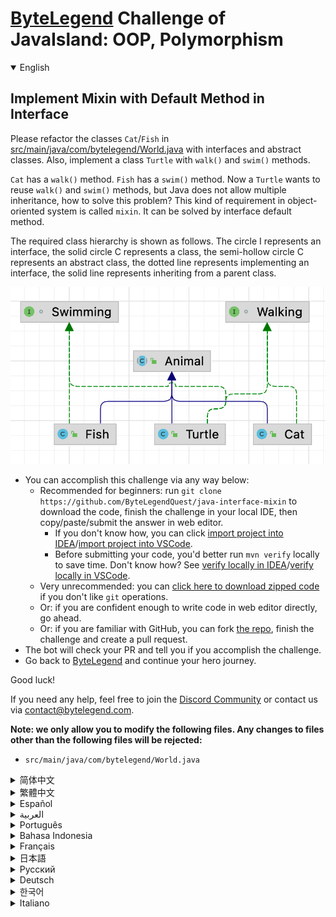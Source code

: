 # [ByteLegend](https://bytelegend.com) Challenge of JavaIsland: OOP, Polymorphism

<details open='true'>
<summary>English</summary>

## Implement Mixin with Default Method in Interface

Please refactor the classes `Cat`/`Fish` in [src/main/java/com/bytelegend/World.java](https://github.com/ByteLegendQuest/java-interface-mixin/blob/main/src/main/java/com/bytelegend/World.java) with interfaces and abstract classes.
Also, implement a class `Turtle` with `walk()` and `swim()` methods.

`Cat` has a `walk()` method. `Fish` has a `swim()` method. Now a `Turtle` wants to reuse `walk()` and `swim()` methods, but Java does not allow multiple inheritance, how to solve this problem?
This kind of requirement in object-oriented system is called `mixin`. It can be solved by interface default method.


The required class hierarchy is shown as follows.
The circle I represents an interface, the solid circle C represents a class, the semi-hollow circle C represents an abstract class,
the dotted line represents implementing an interface, the solid line represents inheriting from a parent class.

![hierarchy](https://raw.githubusercontent.com/ByteLegendQuest/java-interface-mixin/main/docs/hierarchy.png)

- You can accomplish this challenge via any way below:
  - Recommended for beginners: run `git clone https://github.com/ByteLegendQuest/java-interface-mixin` to download the code,
    finish the challenge in your local IDE, then copy/paste/submit the answer in web editor.
    - If you don't know how, you can click [import project into IDEA](https://github.com/ByteLegendQuest/java-interface-mixin/blob/main/docs/en/clone-and-import.md)/[import project into VSCode](https://github.com/ByteLegendQuest/java-interface-mixin/blob/main/docs/en/clone-and-import-vscode.md).
    - Before submitting your code, you'd better run `mvn verify` locally to save time. Don't know how? See [verify locally in IDEA](https://github.com/ByteLegendQuest/java-interface-mixin/blob/main/docs/en/run-mvn-verify-idea.md)/[verify locally in VSCode](https://github.com/ByteLegendQuest/java-interface-mixin/blob/main/docs/en/run-mvn-verify-vscode.md).
  - Very unrecommended: you can [click here to download zipped code](https://codeload.github.com/ByteLegendQuest/java-interface-mixin/zip/refs/heads/main) if you don't like `git` operations.
  - Or: if you are confident enough to write code in web editor directly, go ahead.
  - Or: if you are familiar with GitHub, you can fork [the repo](https://github.com/ByteLegendQuest/java-interface-mixin), finish the challenge and create a pull request.
- The bot will check your PR and tell you if you accomplish the challenge.
- Go back to [ByteLegend](https://bytelegend.com) and continue your hero journey.

Good luck!

If you need any help, feel free to join the [Discord Community](https://discord.gg/35RreUUGWt) or contact us via [contact@bytelegend.com](mailto:contact@bytelegend.com).

**Note: we only allow you to modify the following files.
Any changes to files other than the following files will be rejected:**

- `src/main/java/com/bytelegend/World.java`

</details>

<details>
<summary>简体中文</summary>

## 使用接口的<ruby>默认方法<rt>default method</rt></ruby>实现`mixin`

请使用接口的默认方法和抽象类重构[src/main/java/com/bytelegend/World.java](https://github.com/ByteLegendQuest/java-interface-mixin/blob/main/src/main/java/com/bytelegend/World.java)中的`Cat`/`Fish`类，同时，实现一个`Turtle`类，使之同时具有`walk()`和`swim()`方法。

`Cat`有一个`walk()`方法，`Fish`有一个`swim()`方法，现在，乌龟`Turtle`想要复用`walk()`和`swim()`方法，但是Java不允许多重继承，怎么办呢？
这类需求在面向对象系统中叫做`mixin`。接口提供的默认方法`default method`可以实现这一点。


要求的继承体系如图所示。其中，圆圈I代表接口，实心圆圈C代表类，半空心圆圈C代表抽象类，虚线代表实现接口，实线代表继承父类。

![hierarchy](https://raw.githubusercontent.com/ByteLegendQuest/java-interface-mixin/main/docs/hierarchy.png)

- 你可以使用以下任意一种方法完成挑战：
  - 初学者推荐：运行`git clone https://git.bytelegend.com/ByteLegendQuest/java-interface-mixin`将代码下载到本地，在本地使用IDE调试完成后复制到网页编辑器里提交。
    - 如果你不知道怎么做，可以点击[导入IDEA](https://github.com/ByteLegendQuest/java-interface-mixin/blob/main/docs/zh_hans/clone-and-import.md)/[导入VSCode](https://github.com/ByteLegendQuest/java-interface-mixin/blob/main/docs/zh_hans/clone-and-import-vscode.md)。
    - 在提交之前，你最好先在本地运行`mvn verify`验证一下答案，以节约时间。不知道如何做？请查看[在IDEA中本地验证](https://github.com/ByteLegendQuest/java-interface-mixin/blob/main/docs/zh_hans/run-mvn-verify-idea.md)/[在VSCode中本地验证](https://github.com/ByteLegendQuest/java-interface-mixin/blob/main/docs/zh_hans/run-mvn-verify-vscode.md)。
  - 非常不推荐：如果你实在不喜欢`git`命令行操作，你可以[点击这里直接下载打包好的代码](https://ghcodeload.bytelegend.com/ByteLegendQuest/java-interface-mixin/zip/refs/heads/main)。
  - 或者：如果你非常自信不需要下载代码到本地调试，可以使用网页编辑器直接提交。
  - 或者：如果你对GitHub非常熟悉，你可以fork[这个仓库](https://github.com/ByteLegendQuest/java-interface-mixin)、完成挑战后，创建一个Pull Request。
- 机器人将会检查你的答案，告诉你你是否通过了挑战。
- 回到[字节传说](https://bytelegend.com)，然后继续你的英雄旅程。

祝你好运！

如果你需要任何帮助，欢迎加入官方玩家QQ群（在[首页](https://bytelegend.com)右下角的`联系 & 关于`菜单里可以找到入群方式）或者[Discord社区](https://discord.gg/PvmqK3hF)，或email至[contact@bytelegend.com](mailto:contact@bytelegend.com)。

**注意：我们只允许您修改以下文件，任何对其他文件的修改都会被拒绝：**

- `src/main/java/com/bytelegend/World.java`

</details>

<details>
<summary>繁體中文</summary>

在接口中使用默認方法實現 Mixin
------------------

請使用接口和抽像類重構[src/main/java/com/bytelegend/World.java](https://github.com/ByteLegendQuest/java-interface-mixin/blob/main/src/main/java/com/bytelegend/World.java)中的`Cat` / `Fish`類。此外，使用`walk()`和`swim()`方法實現`Turtle`類。

`Cat`有一個`walk()`方法。 `Fish`有一個`swim()`方法。現在一個`Turtle`想復用`walk()`和`swim()`方法，但是 Java 不允許多重繼承，如何解決這個問題？面向對象系統中的這種需求稱為`mixin` 。可以通過接口默認方法解決。

所需的類層次結構如下所示。圓I代表接口，實心圓C代表類，半空心圓C代表抽像類，虛線代表實現接口，實線代表從父類繼承。

![等級制度](https://raw.githubusercontent.com/ByteLegendQuest/java-interface-mixin/main/docs/hierarchy.png)

-   您可以通過以下任何方式完成此挑戰：
    -   建議初學者：運行`git clone https://github.com/ByteLegendQuest/java-interface-mixin`下載代碼，在本地 IDE 中完成挑戰，然後在 Web 編輯器中復制/粘貼/提交答案。
        -   如果你不知道怎麼做，你可以點擊[import project into IDEA](https://github.com/ByteLegendQuest/java-interface-mixin/blob/main/docs/en/clone-and-import.md) / [import project into VSCode](https://github.com/ByteLegendQuest/java-interface-mixin/blob/main/docs/en/clone-and-import-vscode.md) 。
        -   在提交代碼之前，您最好在本地運行`mvn verify`以節省時間。不知道怎麼樣？請參閱[在 IDEA](https://github.com/ByteLegendQuest/java-interface-mixin/blob/main/docs/en/run-mvn-verify-idea.md) [中進行本地驗證/在 VSCode 中進行本地驗證](https://github.com/ByteLegendQuest/java-interface-mixin/blob/main/docs/en/run-mvn-verify-vscode.md)。
    -   非常不推薦：如果你不喜歡`git`操作，可以[點擊這裡下載壓縮代碼](https://codeload.github.com/ByteLegendQuest/java-interface-mixin/zip/refs/heads/main)。
    -   或者：如果您有足夠的信心直接在 Web 編輯器中編寫代碼，請繼續。
    -   或者：如果你熟悉 GitHub，你可以 fork[倉庫](https://github.com/ByteLegendQuest/java-interface-mixin)，完成挑戰並創建一個拉取請求。
-   機器人會檢查你的 PR 並告訴你是否完成了挑戰。
-   回到[ByteLegend](https://bytelegend.com)繼續你的英雄之旅。

祝你好運！

如果您需要任何幫助，請隨時加入[Discord 社區](https://discord.gg/35RreUUGWt)或通過[contact@bytelegend.com](mailto:contact@bytelegend.com)聯繫我們。

**注意：我們只允許您修改以下文件。對以下文件以外的文件的任何更改都將被拒絕：**

-   `src/main/java/com/bytelegend/World.java`
</details>

<details>
<summary>Español</summary>

Implementar Mixin con el método predeterminado en la interfaz
-------------------------------------------------------------

Refactorice las clases `Cat` / `Fish` en [src/main/java/com/bytelegend/World.java](https://github.com/ByteLegendQuest/java-interface-mixin/blob/main/src/main/java/com/bytelegend/World.java) con interfaces y clases abstractas. Además, implemente una clase `Turtle` con los métodos `walk()` y `swim()` .

`Cat` tiene un método `walk()` . `Fish` tiene un método `swim()` . Ahora una `Turtle` quiere reutilizar los métodos `walk()` y `swim()` , pero Java no permite la herencia múltiple, ¿cómo resolver este problema? Este tipo de requisito en el sistema orientado a objetos se llama `mixin` . Se puede resolver mediante el método predeterminado de la interfaz.

La jerarquía de clases requerida se muestra a continuación. El círculo I representa una interfaz, el círculo sólido C representa una clase, el círculo semihueco C representa una clase abstracta, la línea punteada representa la implementación de una interfaz, la línea sólida representa la herencia de una clase principal.

![jerarquía](https://raw.githubusercontent.com/ByteLegendQuest/java-interface-mixin/main/docs/hierarchy.png)

-   Puede lograr este desafío de cualquier manera a continuación:
    -   Recomendado para principiantes: ejecute `git clone https://github.com/ByteLegendQuest/java-interface-mixin` para descargar el código, finalice el desafío en su IDE local, luego copie/pegue/envíe la respuesta en el editor web.
        -   Si no sabe cómo hacerlo, puede hacer clic en [importar proyecto a IDEA](https://github.com/ByteLegendQuest/java-interface-mixin/blob/main/docs/en/clone-and-import.md) / [importar proyecto a VSCode](https://github.com/ByteLegendQuest/java-interface-mixin/blob/main/docs/en/clone-and-import-vscode.md) .
        -   Antes de enviar su código, es mejor que ejecute `mvn verify` localmente para ahorrar tiempo. ¿No sabes cómo? Ver [verificar localmente en IDEA](https://github.com/ByteLegendQuest/java-interface-mixin/blob/main/docs/en/run-mvn-verify-idea.md) / [verificar localmente en VSCode](https://github.com/ByteLegendQuest/java-interface-mixin/blob/main/docs/en/run-mvn-verify-vscode.md) .
    -   Muy poco recomendado: puede [hacer clic aquí para descargar el código comprimido](https://codeload.github.com/ByteLegendQuest/java-interface-mixin/zip/refs/heads/main) si no le gustan las operaciones de `git` .
    -   O: si tiene la confianza suficiente para escribir código en el editor web directamente, adelante.
    -   O: si está familiarizado con GitHub, puede bifurcar [el repositorio](https://github.com/ByteLegendQuest/java-interface-mixin) , finalizar el desafío y crear una solicitud de extracción.
-   El bot verificará tu PR y te dirá si logras el desafío.
-   Regrese a [ByteLegend](https://bytelegend.com) y continúe su viaje de héroe.

¡Buena suerte!

Si necesita ayuda, no dude en unirse a la [comunidad de Discord](https://discord.gg/35RreUUGWt) o contáctenos a través de [contact@bytelegend.com](mailto:contact@bytelegend.com) .

**Nota: solo le permitimos modificar los siguientes archivos. Cualquier cambio en los archivos que no sean los siguientes archivos será rechazado:**

-   `src/main/java/com/bytelegend/World.java`
</details>

<details>
<summary>العربية</summary>

تطبيق Mixin بالطريقة الافتراضية في الواجهة
------------------------------------------

يرجى إعادة تشكيل الفئات `Cat` / `Fish` في [src / main / java / com / bytelegend / World.java](https://github.com/ByteLegendQuest/java-interface-mixin/blob/main/src/main/java/com/bytelegend/World.java) باستخدام واجهات وفئات مجردة. أيضًا ، قم بتنفيذ فئة `Turtle` باستخدام طرق `walk()` `swim()` .

`Cat` لديه طريقة `walk()` . `Fish` لها طريقة `swim()` . تريد `Turtle` الآن إعادة استخدام أساليب `walk()` `swim()` ، لكن Java لا تسمح بالميراث المتعدد ، كيف تحل هذه المشكلة؟ يسمى هذا النوع من المتطلبات في النظام الموجه للكائنات `mixin` . يمكن حلها بالطريقة الافتراضية للواجهة.

يتم عرض التسلسل الهرمي المطلوب للفئة على النحو التالي. تمثل الدائرة I واجهة ، وتمثل الدائرة الصلبة C فئة ، وتمثل الدائرة شبه المجوفة C فئة مجردة ، ويمثل الخط المنقط تنفيذ واجهة ، ويمثل الخط الصلب الميراث من فئة أصل.

![التسلسل الهرمي](https://raw.githubusercontent.com/ByteLegendQuest/java-interface-mixin/main/docs/hierarchy.png)

-   يمكنك إنجاز هذا التحدي بأي طريقة أدناه:
    -   موصى به للمبتدئين: قم بتشغيل `git clone https://github.com/ByteLegendQuest/java-interface-mixin` لتنزيل الكود ، وإنهاء التحدي في IDE المحلي الخاص بك ، ثم نسخ / لصق / إرسال الإجابة في محرر الويب.
        -   إذا كنت لا تعرف كيف يمكنك النقر فوق [استيراد مشروع إلى IDEA](https://github.com/ByteLegendQuest/java-interface-mixin/blob/main/docs/en/clone-and-import.md) / [استيراد مشروع إلى VSCode](https://github.com/ByteLegendQuest/java-interface-mixin/blob/main/docs/en/clone-and-import-vscode.md) .
        -   قبل إرسال التعليمات البرمجية الخاصة بك ، من الأفضل تشغيل `mvn verify` محليًا لتوفير الوقت. لا أعرف كيف؟ انظر [التحقق محليًا في IDEA](https://github.com/ByteLegendQuest/java-interface-mixin/blob/main/docs/en/run-mvn-verify-idea.md) / [تحقق محليًا في VSCode](https://github.com/ByteLegendQuest/java-interface-mixin/blob/main/docs/en/run-mvn-verify-vscode.md) .
    -   غير موصى به على الإطلاق: يمكنك [النقر هنا لتنزيل رمز مضغوط](https://codeload.github.com/ByteLegendQuest/java-interface-mixin/zip/refs/heads/main) إذا كنت لا تحب عمليات `git` .
    -   أو: إذا كنت واثقًا بدرجة كافية لكتابة التعليمات البرمجية في محرر الويب مباشرةً ، فابدأ.
    -   أو: إذا كنت معتادًا على GitHub ، فيمكنك تفرع [الريبو](https://github.com/ByteLegendQuest/java-interface-mixin) وإنهاء التحدي وإنشاء طلب سحب.
-   سيتحقق الروبوت من العلاقات العامة الخاصة بك ويخبرك إذا أنجزت التحدي.
-   ارجع إلى [ByteLegend وتابع](https://bytelegend.com) رحلة بطلك.

حظا طيبا وفقك الله!

إذا كنت بحاجة إلى أي مساعدة ، فلا تتردد في الانضمام إلى [مجتمع Discord](https://discord.gg/35RreUUGWt) أو الاتصال بنا عبر [contact@bytelegend.com](mailto:contact@bytelegend.com) .

**ملاحظة: نسمح لك فقط بتعديل الملفات التالية. سيتم رفض أي تغييرات يتم إجراؤها على الملفات بخلاف الملفات التالية:**

-   `src/main/java/com/bytelegend/World.java`
</details>

<details>
<summary>Português</summary>

Implemente o Mixin com o método padrão na interface
---------------------------------------------------

Por favor refatore as classes `Cat` / `Fish` em [src/main/java/com/bytelegend/World.java](https://github.com/ByteLegendQuest/java-interface-mixin/blob/main/src/main/java/com/bytelegend/World.java) com interfaces e classes abstratas. Além disso, implemente uma classe `Turtle` com os métodos `walk()` e `swim()` .

`Cat` tem um método `walk()` . `Fish` tem um método `swim()` . Agora uma `Turtle` quer reutilizar os métodos `walk()` e `swim()` , mas Java não permite herança múltipla, como resolver esse problema? Esse tipo de requisito no sistema orientado a objetos é chamado de `mixin` . Pode ser resolvido pelo método padrão da interface.

A hierarquia de classe necessária é mostrada a seguir. O círculo I representa uma interface, o círculo sólido C representa uma classe, o círculo semi-oco C representa uma classe abstrata, a linha pontilhada representa a implementação de uma interface, a linha sólida representa a herança de uma classe pai.

![hierarquia](https://raw.githubusercontent.com/ByteLegendQuest/java-interface-mixin/main/docs/hierarchy.png)

-   Você pode realizar este desafio de qualquer maneira abaixo:
    -   Recomendado para iniciantes: execute `git clone https://github.com/ByteLegendQuest/java-interface-mixin` para baixar o código, conclua o desafio em seu IDE local e copie/cole/envie a resposta no editor da web.
        -   Se você não sabe como, você pode clicar em [import project into IDEA](https://github.com/ByteLegendQuest/java-interface-mixin/blob/main/docs/en/clone-and-import.md) / [import project into VSCode](https://github.com/ByteLegendQuest/java-interface-mixin/blob/main/docs/en/clone-and-import-vscode.md) .
        -   Antes de enviar seu código, é melhor você executar `mvn verify` localmente para economizar tempo. Não sei como? Consulte [verificar localmente em IDEA](https://github.com/ByteLegendQuest/java-interface-mixin/blob/main/docs/en/run-mvn-verify-idea.md) / [verificar localmente em VSCode](https://github.com/ByteLegendQuest/java-interface-mixin/blob/main/docs/en/run-mvn-verify-vscode.md) .
    -   Muito não recomendado: você pode [clicar aqui para baixar o código zipado](https://codeload.github.com/ByteLegendQuest/java-interface-mixin/zip/refs/heads/main) se não gostar das operações do `git` .
    -   Ou: se você estiver confiante o suficiente para escrever código diretamente no editor da web, vá em frente.
    -   Ou: se você estiver familiarizado com o GitHub, você pode bifurcar [o repo](https://github.com/ByteLegendQuest/java-interface-mixin) , finalizar o desafio e criar um pull request.
-   O bot verificará seu PR e informará se você cumprir o desafio.
-   Volte para [ByteLegend](https://bytelegend.com) e continue sua jornada de herói.

Boa sorte!

Se precisar de ajuda, sinta-se à vontade para se juntar à [Comunidade Discord](https://discord.gg/35RreUUGWt) ou entre em contato conosco via [contact@bytelegend.com](mailto:contact@bytelegend.com) .

**Nota: só permitimos que você modifique os seguintes arquivos. Quaisquer alterações em arquivos que não sejam os arquivos a seguir serão rejeitadas:**

-   `src/main/java/com/bytelegend/World.java`
</details>

<details>
<summary>Bahasa Indonesia</summary>

Implementasikan Mixin dengan Metode Default di Antarmuka
--------------------------------------------------------

Harap perbaiki kelas `Cat` / `Fish` di [src/main/Java/com/bytelegend/World.java](https://github.com/ByteLegendQuest/java-interface-mixin/blob/main/src/main/java/com/bytelegend/World.java) dengan antarmuka dan kelas abstrak. Juga, implementasikan kelas `Turtle` dengan metode `walk()` dan `swim()` .

`Cat` memiliki metode `walk()` . `Fish` memiliki metode `swim()` . Sekarang `Turtle` ingin menggunakan kembali metode `walk()` dan `swim()` , tetapi Java tidak mengizinkan pewarisan berganda, bagaimana cara mengatasi masalah ini? Persyaratan semacam ini dalam sistem berorientasi objek disebut `mixin` . Ini dapat diselesaikan dengan metode default antarmuka.

Hirarki kelas yang diperlukan ditunjukkan sebagai berikut. Lingkaran I mewakili antarmuka, lingkaran padat C mewakili kelas, lingkaran setengah berongga C mewakili kelas abstrak, garis putus-putus mewakili penerapan antarmuka, garis padat mewakili pewarisan dari kelas induk.

![hirarki](https://raw.githubusercontent.com/ByteLegendQuest/java-interface-mixin/main/docs/hierarchy.png)

-   Anda dapat menyelesaikan tantangan ini melalui cara apa pun di bawah ini:
    -   Direkomendasikan untuk pemula: jalankan `git clone https://github.com/ByteLegendQuest/java-interface-mixin` untuk mengunduh kode, selesaikan tantangan di IDE lokal Anda, lalu salin/tempel/kirim jawabannya di editor web.
        -   Jika Anda tidak tahu caranya, Anda bisa mengklik [import project into IDEA](https://github.com/ByteLegendQuest/java-interface-mixin/blob/main/docs/en/clone-and-import.md) / [import project into VSCode](https://github.com/ByteLegendQuest/java-interface-mixin/blob/main/docs/en/clone-and-import-vscode.md) .
        -   Sebelum mengirimkan kode Anda, Anda sebaiknya menjalankan `mvn verify` secara lokal untuk menghemat waktu. Tidak tahu bagaimana? Lihat [verifikasi secara lokal di IDEA](https://github.com/ByteLegendQuest/java-interface-mixin/blob/main/docs/en/run-mvn-verify-idea.md) / [verifikasi secara lokal di VSCode](https://github.com/ByteLegendQuest/java-interface-mixin/blob/main/docs/en/run-mvn-verify-vscode.md) .
    -   Sangat tidak direkomendasikan: Anda dapat [mengklik di sini untuk mengunduh kode zip](https://codeload.github.com/ByteLegendQuest/java-interface-mixin/zip/refs/heads/main) jika Anda tidak menyukai operasi `git` .
    -   Atau: jika Anda cukup percaya diri untuk menulis kode di editor web secara langsung, silakan.
    -   Atau: jika Anda terbiasa dengan GitHub, Anda dapat melakukan fork [repo](https://github.com/ByteLegendQuest/java-interface-mixin) , menyelesaikan tantangan, dan membuat permintaan tarik.
-   Bot akan memeriksa PR Anda dan memberi tahu Anda jika Anda menyelesaikan tantangan.
-   Kembali ke [ByteLegend](https://bytelegend.com) dan lanjutkan perjalanan pahlawan Anda.

Semoga berhasil!

Jika Anda memerlukan bantuan, jangan ragu untuk bergabung dengan [Komunitas Discord](https://discord.gg/35RreUUGWt) atau hubungi kami melalui [contact@bytelegend.com](mailto:contact@bytelegend.com) .

**Catatan: kami hanya mengizinkan Anda untuk mengubah file berikut. Setiap perubahan pada file selain file berikut akan ditolak:**

-   `src/main/java/com/bytelegend/World.java`
</details>

<details>
<summary>Français</summary>

Implémenter Mixin avec la méthode par défaut dans l'interface
-------------------------------------------------------------

Veuillez refactoriser les classes `Cat` / `Fish` dans [src/main/java/com/bytelegend/World.java](https://github.com/ByteLegendQuest/java-interface-mixin/blob/main/src/main/java/com/bytelegend/World.java) avec des interfaces et des classes abstraites. Implémentez également une classe `Turtle` avec les méthodes `walk()` et `swim()` .

`Cat` a une méthode `walk()` . `Fish` a une méthode `swim()` . Maintenant une `Turtle` veut réutiliser les méthodes `walk()` et `swim()` , mais Java n'autorise pas l'héritage multiple, comment résoudre ce problème ? Ce type d'exigence dans un système orienté objet est appelé `mixin` . Il peut être résolu par la méthode par défaut de l'interface.

La hiérarchie de classes requise est illustrée ci-dessous. Le cercle I représente une interface, le cercle plein C représente une classe, le cercle semi-creux C représente une classe abstraite, le trait pointillé représente l'implémentation d'une interface, le trait plein représente l'héritage d'une classe mère.

![hiérarchie](https://raw.githubusercontent.com/ByteLegendQuest/java-interface-mixin/main/docs/hierarchy.png)

-   Vous pouvez accomplir ce défi de n'importe quelle manière ci-dessous:
    -   Recommandé pour les débutants : exécutez `git clone https://github.com/ByteLegendQuest/java-interface-mixin` pour télécharger le code, terminez le défi dans votre IDE local, puis copiez/collez/soumettez la réponse dans l'éditeur Web.
        -   Si vous ne savez pas comment, vous pouvez cliquer sur [importer le projet dans IDEA](https://github.com/ByteLegendQuest/java-interface-mixin/blob/main/docs/en/clone-and-import.md) / [importer le projet dans VSCode](https://github.com/ByteLegendQuest/java-interface-mixin/blob/main/docs/en/clone-and-import-vscode.md) .
        -   Avant de soumettre votre code, vous feriez mieux d'exécuter `mvn verify` localement pour gagner du temps. Vous ne savez pas comment ? Voir [vérifier localement dans IDEA](https://github.com/ByteLegendQuest/java-interface-mixin/blob/main/docs/en/run-mvn-verify-idea.md) / [vérifier localement dans VSCode](https://github.com/ByteLegendQuest/java-interface-mixin/blob/main/docs/en/run-mvn-verify-vscode.md) .
    -   Très déconseillé : vous pouvez [cliquer ici pour télécharger le code compressé](https://codeload.github.com/ByteLegendQuest/java-interface-mixin/zip/refs/heads/main) si vous n'aimez pas les opérations `git` .
    -   Ou : si vous êtes suffisamment confiant pour écrire du code directement dans l'éditeur Web, continuez.
    -   Ou : si vous êtes familier avec GitHub, vous pouvez forker [le dépôt](https://github.com/ByteLegendQuest/java-interface-mixin) , terminer le défi et créer une demande d'extraction.
-   Le bot vérifiera votre PR et vous dira si vous accomplissez le défi.
-   Retournez à [ByteLegend](https://bytelegend.com) et continuez votre voyage de héros.

Bonne chance!

Si vous avez besoin d'aide, n'hésitez pas à rejoindre la [communauté Discord](https://discord.gg/35RreUUGWt) ou à nous contacter via [contact@bytelegend.com](mailto:contact@bytelegend.com) .

**Remarque : nous vous autorisons uniquement à modifier les fichiers suivants. Toute modification de fichiers autres que les fichiers suivants sera rejetée :**

-   `src/main/java/com/bytelegend/World.java`
</details>

<details>
<summary>日本語</summary>

インターフェイスにデフォルトのメソッドでMixinを実装する
------------------------------

インターフェイスと抽象クラスを使用して、 [src / main / java / com / bytelegend/World.java](https://github.com/ByteLegendQuest/java-interface-mixin/blob/main/src/main/java/com/bytelegend/World.java)のクラス`Cat` / `Fish`をリファクタリングしてください。また、 `walk()` ）メソッドと`swim()`メソッドを使用してクラス`Turtle`を実装します。

`Cat`には`walk()`メソッドがあります。 `Fish`には`swim()`メソッドがあります。 `Turtle`は`walk()` ）メソッドと`swim()`メソッドを再利用したいと考えていますが、Javaでは多重継承が許可されていません。この問題を解決するにはどうすればよいですか？オブジェクト指向システムにおけるこの種の要件は、 `mixin`と呼ばれます。これは、インターフェイスのデフォルトの方法で解決できます。

必要なクラス階層は次のとおりです。円Iはインターフェースを表し、実線の円Cはクラスを表し、半中空の円Cは抽象クラスを表し、点線はインターフェースの実装を表し、実線は親クラスからの継承を表します。

![階層](https://raw.githubusercontent.com/ByteLegendQuest/java-interface-mixin/main/docs/hierarchy.png)

-   この課題は、以下のいずれかの方法で達成できます。
    -   初心者に推奨： `git clone https://github.com/ByteLegendQuest/java-interface-mixin`を実行してコードをダウンロードし、ローカルIDEでチャレンジを終了してから、Webエディターで回答をコピー/貼り付け/送信します。
        -   方法がわからない場合は、\[ [プロジェクトをIDEAにインポート](https://github.com/ByteLegendQuest/java-interface-mixin/blob/main/docs/en/clone-and-import.md)\]/\[ [プロジェクトをVSCodeにインポート](https://github.com/ByteLegendQuest/java-interface-mixin/blob/main/docs/en/clone-and-import-vscode.md)\]をクリックできます。
        -   コードを送信する前に、時間を節約するためにローカルで`mvn verify`実行することをお勧めします。方法がわかりませんか？ [IDEAでローカルに](https://github.com/ByteLegendQuest/java-interface-mixin/blob/main/docs/en/run-mvn-verify-idea.md)[検証する/VSCodeでローカルに](https://github.com/ByteLegendQuest/java-interface-mixin/blob/main/docs/en/run-mvn-verify-vscode.md)検証するを参照してください。
    -   非常に推奨されていません`git`操作が気に入らない場合は、 [ここをクリックしてzipコードをダウンロード](https://codeload.github.com/ByteLegendQuest/java-interface-mixin/zip/refs/heads/main)できます。
    -   または：Webエディターで直接コードを記述できる自信がある場合は、先に進んでください。
    -   または：GitHubに精通している場合は[、リポジトリ](https://github.com/ByteLegendQuest/java-interface-mixin)をフォークしてチャレンジを終了し、プルリクエストを作成できます。
-   ボットはPRをチェックし、チャレンジを達成したかどうかを通知します。
-   [ByteLegend](https://bytelegend.com)に戻り、ヒーローの旅を続けてください。

幸運を！

ヘルプが必要な場合は、 [Discordコミュニティ](https://discord.gg/35RreUUGWt)に参加するか、contact [@bytelegend.com](mailto:contact@bytelegend.com)からお問い合わせください。

**注：変更できるのは次のファイルのみです。次のファイル以外のファイルへの変更は拒否されます。**

-   `src/main/java/com/bytelegend/World.java`
</details>

<details>
<summary>Русский</summary>

Реализуйте Mixin с методом по умолчанию в интерфейсе
----------------------------------------------------

Пожалуйста, проведите рефакторинг классов `Cat` / `Fish` в [src/main/java/com/bytelegend/World.java](https://github.com/ByteLegendQuest/java-interface-mixin/blob/main/src/main/java/com/bytelegend/World.java) с интерфейсами и абстрактными классами. Кроме того, реализуйте класс `Turtle` с методами `walk()` и `swim()` .

У `Cat` есть метод `walk()` . У `Fish` есть метод `swim()` . Теперь `Turtle` хочет повторно использовать методы `walk()` и `swim()` , но Java не допускает множественного наследования, как решить эту проблему? Такое требование в объектно-ориентированной системе называется `mixin` . Это может быть решено методом интерфейса по умолчанию.

Требуемая иерархия классов показана ниже. Круг I представляет интерфейс, сплошной круг C представляет класс, полупустой круг C представляет абстрактный класс, пунктирная линия представляет реализацию интерфейса, сплошная линия представляет наследование от родительского класса.

![иерархия](https://raw.githubusercontent.com/ByteLegendQuest/java-interface-mixin/main/docs/hierarchy.png)

-   Вы можете выполнить эту задачу любым способом, указанным ниже:
    -   Рекомендуется для начинающих: запустите `git clone https://github.com/ByteLegendQuest/java-interface-mixin` , чтобы загрузить код, выполните задание в локальной среде IDE, затем скопируйте/вставьте/отправьте ответ в веб-редакторе.
        -   Если вы не знаете как, вы можете нажать [импортировать проект в IDEA](https://github.com/ByteLegendQuest/java-interface-mixin/blob/main/docs/en/clone-and-import.md) / [импортировать проект в VSCode](https://github.com/ByteLegendQuest/java-interface-mixin/blob/main/docs/en/clone-and-import-vscode.md) .
        -   Перед отправкой кода вам лучше запустить `mvn verify` локально, чтобы сэкономить время. Не знаете как? См. « [Проверить локально в IDEA](https://github.com/ByteLegendQuest/java-interface-mixin/blob/main/docs/en/run-mvn-verify-idea.md) / [проверить локально в VSCode»](https://github.com/ByteLegendQuest/java-interface-mixin/blob/main/docs/en/run-mvn-verify-vscode.md) .
    -   Крайне не рекомендуется: вы можете [нажать здесь, чтобы загрузить заархивированный код](https://codeload.github.com/ByteLegendQuest/java-interface-mixin/zip/refs/heads/main) , если вам не нравятся операции `git` .
    -   Или: если вы достаточно уверены, чтобы писать код напрямую в веб-редакторе, вперед.
    -   Или: если вы знакомы с GitHub, вы можете разветвить [репозиторий](https://github.com/ByteLegendQuest/java-interface-mixin) , выполнить задание и создать запрос на включение.
-   Бот проверит ваш PR и сообщит, выполнили ли вы задание.
-   Вернитесь в [ByteLegend](https://bytelegend.com) и продолжайте свое героическое путешествие.

Удачи!

Если вам нужна помощь, присоединяйтесь к [сообществу Discord](https://discord.gg/35RreUUGWt) или свяжитесь с нами по [адресу contact@bytelegend.com](mailto:contact@bytelegend.com) .

**Примечание: мы разрешаем вам изменять только следующие файлы. Любые изменения в файлах, кроме следующих файлов, будут отклонены:**

-   `src/main/java/com/bytelegend/World.java`
</details>

<details>
<summary>Deutsch</summary>

Implementieren Sie Mixin mit der Standardmethode in der Schnittstelle
---------------------------------------------------------------------

Bitte überarbeiten Sie die Klassen `Cat` / `Fish` in [src/main/java/com/bytelegend/World.java](https://github.com/ByteLegendQuest/java-interface-mixin/blob/main/src/main/java/com/bytelegend/World.java) mit Schnittstellen und abstrakten Klassen. Implementieren Sie außerdem eine Klasse `Turtle` mit den Methoden `walk()` und `swim()` .

`Cat` hat eine `walk()` Methode. `Fish` hat eine `swim()` Methode. Jetzt möchte eine `Turtle` die Methoden `walk()` und `swim()` wiederverwenden, aber Java erlaubt keine Mehrfachvererbung, wie kann man dieses Problem lösen? Diese Art von Anforderung in objektorientierten Systemen wird `mixin` genannt. Es kann durch die Standardmethode der Schnittstelle gelöst werden.

Die erforderliche Klassenhierarchie wird wie folgt dargestellt. Der Kreis I stellt eine Schnittstelle dar, der durchgezogene Kreis C stellt eine Klasse dar, der halbhohle Kreis C stellt eine abstrakte Klasse dar, die gepunktete Linie stellt die Implementierung einer Schnittstelle dar, die durchgezogene Linie stellt das Erben von einer Elternklasse dar.

![Hierarchie](https://raw.githubusercontent.com/ByteLegendQuest/java-interface-mixin/main/docs/hierarchy.png)

-   Sie können diese Herausforderung auf eine der folgenden Arten meistern:
    -   Empfohlen für Anfänger: Führen Sie `git clone https://github.com/ByteLegendQuest/java-interface-mixin` aus, um den Code herunterzuladen, beenden Sie die Herausforderung in Ihrer lokalen IDE und kopieren/fügen Sie dann die Antwort im Web-Editor ein/übermitteln Sie sie.
        -   Wenn Sie nicht wissen wie, können Sie auf [Projekt in IDEA](https://github.com/ByteLegendQuest/java-interface-mixin/blob/main/docs/en/clone-and-import.md) [importieren / Projekt in VSCode importieren klicken](https://github.com/ByteLegendQuest/java-interface-mixin/blob/main/docs/en/clone-and-import-vscode.md) .
        -   Bevor Sie Ihren Code einreichen, sollten Sie `mvn verify` besser lokal ausführen, um Zeit zu sparen. Sie wissen nicht wie? Siehe [Lokal verifizieren in IDEA](https://github.com/ByteLegendQuest/java-interface-mixin/blob/main/docs/en/run-mvn-verify-idea.md) / [Lokal verifizieren in VSCode](https://github.com/ByteLegendQuest/java-interface-mixin/blob/main/docs/en/run-mvn-verify-vscode.md) .
    -   Sehr nicht zu empfehlen: Sie können [hier klicken, um den gezippten Code herunterzuladen,](https://codeload.github.com/ByteLegendQuest/java-interface-mixin/zip/refs/heads/main) wenn Sie `git` -Operationen nicht mögen.
    -   Oder: Wenn Sie sicher genug sind, Code direkt im Web-Editor zu schreiben, fahren Sie fort.
    -   Oder: Wenn Sie sich mit GitHub auskennen, können Sie [das Repo forken](https://github.com/ByteLegendQuest/java-interface-mixin) , die Challenge beenden und einen Pull-Request erstellen.
-   Der Bot überprüft Ihre PR und teilt Ihnen mit, ob Sie die Herausforderung meistern.
-   Gehen Sie zurück zu [ByteLegend](https://bytelegend.com) und setzen Sie Ihre Heldenreise fort.

Viel Glück!

Wenn Sie Hilfe benötigen, können Sie sich gerne der [Discord Community](https://discord.gg/35RreUUGWt) anschließen oder uns über [contact@bytelegend.com kontaktieren](mailto:contact@bytelegend.com) .

**Hinweis: Wir erlauben Ihnen nur, die folgenden Dateien zu ändern. Alle Änderungen an anderen Dateien als den folgenden Dateien werden abgelehnt:**

-   `src/main/java/com/bytelegend/World.java`
</details>

<details>
<summary>한국어</summary>

인터페이스에서 기본 메소드로 Mixin 구현
------------------------

인터페이스 및 추상 클래스를 사용하여 [src/main/java/com/bytelegend/World.java](https://github.com/ByteLegendQuest/java-interface-mixin/blob/main/src/main/java/com/bytelegend/World.java) 의 `Cat` / `Fish` 클래스를 리팩토링하십시오. 또한 `walk()` 및 `swim()` 메서드를 사용하여 `Turtle` 클래스를 구현합니다.

`Cat` 에는 `walk()` 메서드가 있습니다. `Fish` 에는 `swim()` 메서드가 있습니다. 이제 `Turtle` 은 `walk()` 및 `swim()` 메서드를 재사용하려고 하지만 Java는 다중 상속을 허용하지 않습니다. 이 문제를 해결하는 방법은 무엇입니까? 객체 지향 시스템에서 이러한 종류의 요구 사항을 `mixin` 이라고 합니다. 인터페이스 기본 방법으로 해결할 수 있습니다.

필요한 클래스 계층은 다음과 같습니다. 원 I은 인터페이스를 나타내고, 실선 C는 클래스를 나타내고, 반 중공 원 C는 추상 클래스를 나타내고, 점선은 인터페이스 구현을 나타내고, 실선은 부모 클래스로부터 상속을 나타냅니다.

![계층](https://raw.githubusercontent.com/ByteLegendQuest/java-interface-mixin/main/docs/hierarchy.png)

-   아래 방법을 통해 이 챌린지를 완료할 수 있습니다.
    -   초보자에게 권장: `git clone https://github.com/ByteLegendQuest/java-interface-mixin` 을 실행하여 코드를 다운로드하고 로컬 IDE에서 챌린지를 완료한 다음 웹 편집기에서 답변을 복사/붙여넣기/제출합니다.
        -   방법을 모르는 경우 [프로젝트를 IDEA로](https://github.com/ByteLegendQuest/java-interface-mixin/blob/main/docs/en/clone-and-import.md) [가져오기 / 프로젝트를 VSCode로 가져](https://github.com/ByteLegendQuest/java-interface-mixin/blob/main/docs/en/clone-and-import-vscode.md) 오기를 클릭할 수 있습니다.
        -   코드를 제출하기 전에 시간을 절약하기 위해 로컬에서 `mvn verify` 를 실행하는 것이 좋습니다. 방법을 모르십니까? [IDEA에서 로컬로](https://github.com/ByteLegendQuest/java-interface-mixin/blob/main/docs/en/run-mvn-verify-idea.md) [확인/VSCode에서 로컬로](https://github.com/ByteLegendQuest/java-interface-mixin/blob/main/docs/en/run-mvn-verify-vscode.md) 확인을 참조하세요.
    -   매우 권장하지 않음: `git` 작업이 마음에 들지 않으면 [여기를 클릭하여 압축 코드를 다운로드](https://codeload.github.com/ByteLegendQuest/java-interface-mixin/zip/refs/heads/main) 할 수 있습니다.
    -   또는 웹 편집기에서 직접 코드를 작성할 만큼 자신이 있다면 계속 진행하십시오.
    -   또는 GitHub에 익숙하다면 리포지토리를 분기 [하고](https://github.com/ByteLegendQuest/java-interface-mixin) 챌린지를 완료하고 풀 요청을 생성할 수 있습니다.
-   봇은 PR을 확인하고 도전 과제를 달성했는지 알려줍니다.
-   [ByteLegend](https://bytelegend.com) 로 돌아가 영웅 여정을 계속하세요.

행운을 빕니다!

도움이 필요하면 언제든지 [Discord 커뮤니티](https://discord.gg/35RreUUGWt) 에 가입하거나 [contact@bytelegend.com](mailto:contact@bytelegend.com) 을 통해 문의하세요.

**참고: 다음 파일만 수정할 수 있습니다. 다음 파일 이외의 파일에 대한 변경 사항은 거부됩니다.**

-   `src/main/java/com/bytelegend/World.java`
</details>

<details>
<summary>Italiano</summary>

Implementa Mixin con il metodo predefinito nell'interfaccia
-----------------------------------------------------------

Per favore refactoring delle classi `Cat` / `Fish` in [src/main/java/com/bytelegend/World.java](https://github.com/ByteLegendQuest/java-interface-mixin/blob/main/src/main/java/com/bytelegend/World.java) con interfacce e classi astratte. Inoltre, implementa una classe `Turtle` con i metodi `walk()` e `swim()` .

`Cat` ha un metodo `walk()` . `Fish` ha un metodo `swim()` . Ora una `Turtle` vuole riutilizzare i metodi `walk()` e `swim()` , ma Java non consente l'ereditarietà multipla, come risolvere questo problema? Questo tipo di requisito nel sistema orientato agli oggetti è chiamato `mixin` . Può essere risolto con il metodo predefinito dell'interfaccia.

La gerarchia di classi richiesta è mostrata come segue. Il cerchio I rappresenta un'interfaccia, il cerchio pieno C rappresenta una classe, il cerchio semi-cavo C rappresenta una classe astratta, la linea tratteggiata rappresenta l'implementazione di un'interfaccia, la linea continua rappresenta l'ereditarietà da una classe genitore.

![gerarchia](https://raw.githubusercontent.com/ByteLegendQuest/java-interface-mixin/main/docs/hierarchy.png)

-   Puoi portare a termine questa sfida in qualsiasi modo di seguito:
    -   Consigliato per i principianti: esegui `git clone https://github.com/ByteLegendQuest/java-interface-mixin` per scaricare il codice, completa la sfida nel tuo IDE locale, quindi copia/incolla/invia la risposta nell'editor web.
        -   Se non sai come fare, puoi fare clic su [importa progetto in IDEA](https://github.com/ByteLegendQuest/java-interface-mixin/blob/main/docs/en/clone-and-import.md) / [importa progetto in VSCode](https://github.com/ByteLegendQuest/java-interface-mixin/blob/main/docs/en/clone-and-import-vscode.md) .
        -   Prima di inviare il codice, è meglio eseguire `mvn verify` in locale per risparmiare tempo. Non sai come? Vedere [verifica in locale in IDEA](https://github.com/ByteLegendQuest/java-interface-mixin/blob/main/docs/en/run-mvn-verify-idea.md) / [verifica in locale in VSCode](https://github.com/ByteLegendQuest/java-interface-mixin/blob/main/docs/en/run-mvn-verify-vscode.md) .
    -   Molto sconsigliato: puoi fare [clic qui per scaricare il codice zippato](https://codeload.github.com/ByteLegendQuest/java-interface-mixin/zip/refs/heads/main) se non ti piacciono le operazioni `git` .
    -   Oppure: se sei abbastanza sicuro da scrivere il codice direttamente nell'editor web, vai avanti.
    -   Oppure: se hai familiarità con GitHub, puoi eseguire il fork [del repository](https://github.com/ByteLegendQuest/java-interface-mixin) , completare la sfida e creare una richiesta pull.
-   Il bot controllerà il tuo PR e ti dirà se hai superato la sfida.
-   Torna a [ByteLegend](https://bytelegend.com) e continua il tuo viaggio da eroe.

In bocca al lupo!

Se hai bisogno di aiuto, non esitare a unirti alla [community di Discord](https://discord.gg/35RreUUGWt) o contattaci tramite [contact@bytelegend.com](mailto:contact@bytelegend.com) .

**Nota: ti permettiamo solo di modificare i seguenti file. Eventuali modifiche ai file diversi dai seguenti file verranno rifiutate:**

-   `src/main/java/com/bytelegend/World.java`
</details>
